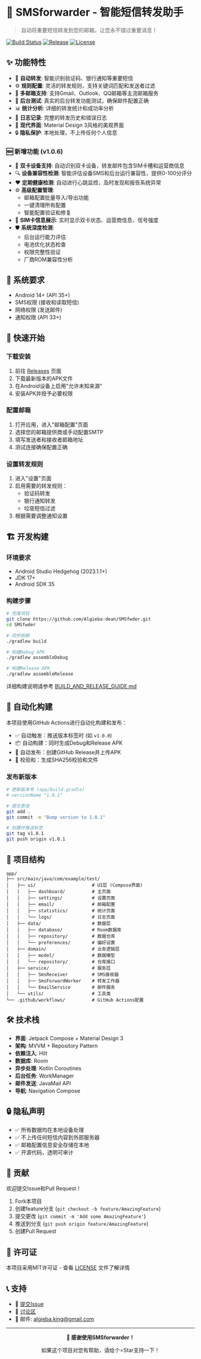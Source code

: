 # 📱 SMSforwarder - 智能短信转发助手

> 自动将重要短信转发到您的邮箱，让您永不错过重要消息！

[![Build Status](https://github.com/Algieba-dean/SMSfwder/actions/workflows/build-and-release.yml/badge.svg)](https://github.com/Algieba-dean/SMSfwder/actions/workflows/build-and-release.yml)
[![Release](https://img.shields.io/github/v/release/Algieba-dean/SMSfwder)](https://github.com/Algieba-dean/SMSfwder/releases)
[![License](https://img.shields.io/badge/license-MIT-blue.svg)](LICENSE)

## ✨ 功能特性

- 🚀 **自动转发**: 智能识别验证码、银行通知等重要短信
- ⚙️ **规则配置**: 灵活的转发规则，支持关键词匹配和发送者过滤
- 📧 **多邮箱支持**: 支持Gmail、Outlook、QQ邮箱等主流邮箱服务
- 🧪 **后台测试**: 真实的后台转发功能测试，确保邮件配置正确
- 📊 **统计分析**: 详细的转发统计和成功率分析
- 📝 **日志记录**: 完整的转发历史和错误日志
- 🎨 **现代界面**: Material Design 3风格的美观界面
- 🔒 **隐私保护**: 本地处理，不上传任何个人信息

### 🆕 新增功能 (v1.0.6)

- 🔄 **双卡设备支持**: 自动识别双卡设备，转发邮件包含SIM卡槽和运营商信息
- 🔍 **设备兼容性检测**: 智能评估设备SMS和后台运行兼容性，提供0-100分评分
- ❤️ **定期健康检测**: 自动进行心跳监控，及时发现和报告系统异常
- ⚙️ **高级配置管理**: 
  - 邮箱配置批量导入/导出功能
  - 一键清理所有配置
  - 智能配置验证和修复
- 📱 **SIM卡信息展示**: 实时显示双卡状态、运营商信息、信号强度
- 🛡️ **系统深度检测**: 
  - 后台运行能力评估
  - 电池优化状态检查
  - 权限完整性验证
  - 厂商ROM兼容性分析

## 📱 系统要求

- Android 14+ (API 35+)
- SMS权限 (接收和读取短信)
- 网络权限 (发送邮件)
- 通知权限 (API 33+)

## 🚀 快速开始

### 下载安装

1. 前往 [Releases](https://github.com/Algieba-dean/SMSfwder/releases) 页面
2. 下载最新版本的APK文件
3. 在Android设备上启用"允许未知来源"
4. 安装APK并授予必要权限

### 配置邮箱

1. 打开应用，进入"邮箱配置"页面
2. 选择您的邮箱提供商或手动配置SMTP
3. 填写发送者和接收者邮箱地址
4. 测试连接确保配置正确

### 设置转发规则

1. 进入"设置"页面
2. 启用需要的转发规则：
   - 验证码转发
   - 银行通知转发
   - 垃圾短信过滤
3. 根据需要调整通知设置

## 🏗️ 开发构建

### 环境要求

- Android Studio Hedgehog (2023.1.1+)
- JDK 17+
- Android SDK 35

### 构建步骤

```bash
# 克隆项目
git clone https://github.com/Algieba-dean/SMSfwder.git
cd SMSfwder

# 同步依赖
./gradlew build

# 构建Debug APK
./gradlew assembleDebug

# 构建Release APK
./gradlew assembleRelease
```

详细构建说明请参考 [BUILD_AND_RELEASE_GUIDE.md](BUILD_AND_RELEASE_GUIDE.md)

## 🤖 自动化构建

本项目使用GitHub Actions进行自动化构建和发布：

- ✅ 自动触发：推送版本标签时 (如 `v1.0.0`)
- 📦 自动构建：同时生成Debug和Release APK
- 🚀 自动发布：创建GitHub Release并上传APK
- 🔐 校验和：生成SHA256校验和文件

### 发布新版本

```bash
# 更新版本号 (app/build.gradle)
# versionName "1.0.1"

# 提交更改
git add .
git commit -m "Bump version to 1.0.1"

# 创建并推送标签
git tag v1.0.1
git push origin v1.0.1
```

## 📁 项目结构

```
app/
├── src/main/java/com/example/test/
│   ├── ui/                     # UI层 (Compose界面)
│   │   ├── dashboard/          # 主页面
│   │   ├── settings/           # 设置页面
│   │   ├── email/              # 邮箱配置
│   │   ├── statistics/         # 统计页面
│   │   └── logs/               # 日志页面
│   ├── data/                   # 数据层
│   │   ├── database/           # Room数据库
│   │   ├── repository/         # 数据仓库
│   │   └── preferences/        # 偏好设置
│   ├── domain/                 # 业务逻辑层
│   │   ├── model/              # 数据模型
│   │   └── repository/         # 仓库接口
│   ├── service/                # 服务层
│   │   ├── SmsReceiver         # SMS接收器
│   │   ├── SmsForwardWorker    # 转发工作器
│   │   └── EmailService        # 邮件服务
│   └── utils/                  # 工具类
└── .github/workflows/          # GitHub Actions配置
```

## 🛠️ 技术栈

- **界面**: Jetpack Compose + Material Design 3
- **架构**: MVVM + Repository Pattern
- **依赖注入**: Hilt
- **数据库**: Room
- **异步处理**: Kotlin Coroutines
- **后台任务**: WorkManager
- **邮件发送**: JavaMail API
- **导航**: Navigation Compose

## 🔒 隐私声明

- ✅ 所有数据均在本地设备处理
- ✅ 不上传任何短信内容到外部服务器
- ✅ 邮箱配置信息安全存储在本地
- ✅ 开源代码，透明可审计

## 🤝 贡献

欢迎提交Issue和Pull Request！

1. Fork本项目
2. 创建feature分支 (`git checkout -b feature/AmazingFeature`)
3. 提交更改 (`git commit -m 'Add some AmazingFeature'`)
4. 推送到分支 (`git push origin feature/AmazingFeature`)
5. 创建Pull Request

## 📄 许可证

本项目采用MIT许可证 - 查看 [LICENSE](LICENSE) 文件了解详情

## 📞 支持

- 📝 [提交Issue](https://github.com/Algieba-dean/SMSfwder/issues)
- 💬 [讨论区](https://github.com/Algieba-dean/SMSfwder/discussions)
- 📧 邮件: algieba.king@gmail.com

---

<div align="center">

**🎉 感谢使用SMSforwarder！**

如果这个项目对您有帮助，请给个⭐Star支持一下！

</div> 